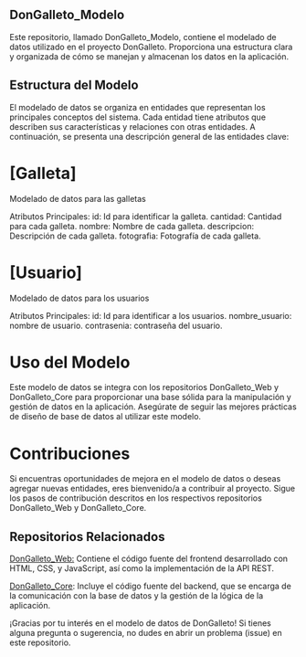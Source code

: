 ## DonGalleto_Modelo
Este repositorio, llamado DonGalleto_Modelo, contiene el modelado de datos utilizado en el proyecto DonGalleto. Proporciona una estructura clara y organizada de cómo se manejan y almacenan los datos en la aplicación.

## Estructura del Modelo
El modelado de datos se organiza en entidades que representan los principales conceptos del sistema. Cada entidad tiene atributos que describen sus características y relaciones con otras entidades. A continuación, se presenta una descripción general de las entidades clave:

# [Galleta]
Modelado de datos para las galletas

Atributos Principales:
id: Id para identificar la galleta.
cantidad: Cantidad para cada galleta.
nombre: Nombre de cada galleta.
descripcion: Descripción de cada galleta.
fotografia: Fotografía de cada galleta.

# [Usuario]

Modelado de datos para los usuarios

Atributos Principales:
id: Id para identificar a los usuarios.
nombre_usuario: nombre de usuario.
contrasenia: contraseña del usuario.


# Uso del Modelo
Este modelo de datos se integra con los repositorios DonGalleto_Web y DonGalleto_Core para proporcionar una base sólida para la manipulación y gestión de datos en la aplicación. Asegúrate de seguir las mejores prácticas de diseño de base de datos al utilizar este modelo.

# Contribuciones
Si encuentras oportunidades de mejora en el modelo de datos o deseas agregar nuevas entidades, eres bienvenido/a a contribuir al proyecto. Sigue los pasos de contribución descritos en los respectivos repositorios DonGalleto_Web y DonGalleto_Core.

## Repositorios Relacionados
[DonGalleto_Web:](https://github.com/SteamnGFX/DonGalleto_Web) Contiene el código fuente del frontend desarrollado con HTML, CSS, y JavaScript, así como la implementación de la API REST.

[DonGalleto_Core](https://github.com/SteamnGFX/DonGalleto_Core): Incluye el código fuente del backend, que se encarga de la comunicación con la base de datos y la gestión de la lógica de la aplicación.

¡Gracias por tu interés en el modelo de datos de DonGalleto! Si tienes alguna pregunta o sugerencia, no dudes en abrir un problema (issue) en este repositorio.
